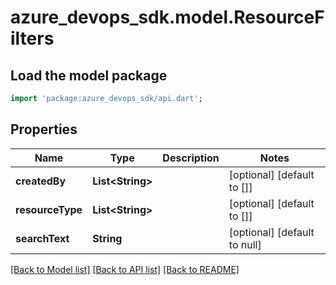 # azure_devops_sdk.model.ResourceFilters

## Load the model package
```dart
import 'package:azure_devops_sdk/api.dart';
```

## Properties
Name | Type | Description | Notes
------------ | ------------- | ------------- | -------------
**createdBy** | **List&lt;String&gt;** |  | [optional] [default to []]
**resourceType** | **List&lt;String&gt;** |  | [optional] [default to []]
**searchText** | **String** |  | [optional] [default to null]

[[Back to Model list]](../README.md#documentation-for-models) [[Back to API list]](../README.md#documentation-for-api-endpoints) [[Back to README]](../README.md)


